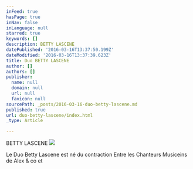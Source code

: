 ```yaml
---
inFeed: true
hasPage: true
inNav: false
inLanguage: null
starred: true
keywords: []
description: BETTY LASCENE
datePublished: '2016-03-16T13:37:50.199Z'
dateModified: '2016-03-16T13:37:39.623Z'
title: Duo BETTY LASCENE
author: []
authors: []
publisher:
  name: null
  domain: null
  url: null
  favicon: null
sourcePath: _posts/2016-03-16-duo-betty-lascene.md
published: true
url: duo-betty-lascene/index.html
_type: Article

---
```

BETTY LASCENE
![](https://the-grid-user-content.s3-us-west-2.amazonaws.com/feada9b5-aa0a-45f6-a71b-0fa101529ec3.jpg)

Le Duo Betty Lascene est né du contraction Entre les Chanteurs Musiceins de Alex & co et